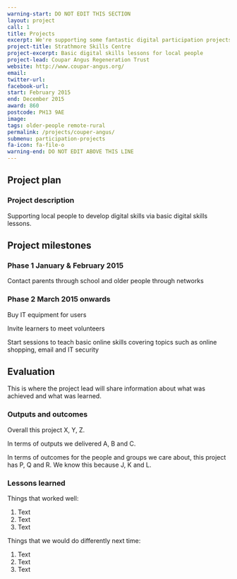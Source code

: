 ```yaml
---
warning-start: DO NOT EDIT THIS SECTION
layout: project
call: 1
title: Projects
excerpt: We're supporting some fantastic digital participation projects. Here are their stories.
project-title: Strathmore Skills Centre
project-excerpt: Basic digital skills lessons for local people
project-lead: Coupar Angus Regeneration Trust
website: http://www.coupar-angus.org/
email:
twitter-url:
facebook-url:
start: February 2015
end: December 2015
award: 860
postcode: PH13 9AE
image:
tags: older-people remote-rural
permalink: /projects/couper-angus/
submenu: participation-projects
fa-icon: fa-file-o
warning-end: DO NOT EDIT ABOVE THIS LINE
---
```


## Project plan

### Project description

Supporting local people to develop digital skills via basic digital skills lessons.


## Project milestones

### Phase 1 January & February 2015

Contact parents through school and older people through networks

### Phase 2 March 2015 onwards

Buy IT equipment for users

Invite learners to meet volunteers

Start sessions to teach basic online skills covering topics such as online shopping, email and IT security


## Evaluation

This is where the project lead will share information about what was achieved and what was learned.

### Outputs and outcomes

Overall this project X, Y, Z.

In terms of outputs we delivered A, B and C.

In terms of outcomes for the people and groups we care about, this project has P, Q and R. We know this because J, K and L.

### Lessons learned

Things that worked well:

1. Text
2. Text
3. Text

Things that we would do differently next time:

1. Text
2. Text
3. Text
